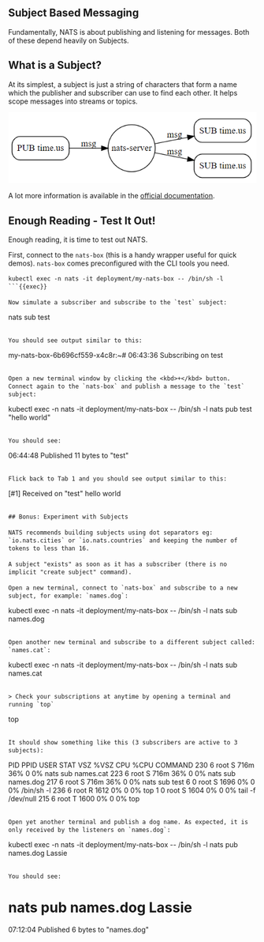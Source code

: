 ## Subject Based Messaging

Fundamentally, NATS is about publishing and listening for messages. Both of these depend heavily on Subjects.

## What is a Subject?
At its simplest, a subject is just a string of characters that form a name which the publisher and subscriber can use to find each other. It helps scope messages into streams or topics.

![subject based messaging](./assets/images/subject-based-messaging-1.png)

A lot more information is available in the [official documentation](https://docs.nats.io/nats-concepts/subjects).

## Enough Reading - Test It Out!

Enough reading, it is time to test out NATS.

First, connect to the `nats-box` (this is a handy wrapper useful for quick demos). `nats-box` comes preconfigured with the CLI tools you need.

```
kubectl exec -n nats -it deployment/my-nats-box -- /bin/sh -l
```{{exec}}

Now simulate a subscriber and subscribe to the `test` subject:

```
nats sub test
```{{exec}}

You should see output similar to this:

```
my-nats-box-6b696cf559-x4c8r:~# 06:43:36 Subscribing on test
```{{}}

Open a new terminal window by clicking the <kbd>+</kbd> button. Connect again to the `nats-box` and publish a message to the `test` subject:

```
kubectl exec -n nats -it deployment/my-nats-box -- /bin/sh -l
nats pub test "hello world"
```{{exec}}

You should see:

```
06:44:48 Published 11 bytes to "test"
```{{}}

Flick back to Tab 1 and you should see output similar to this:

```
[#1] Received on "test"
hello world
```{{}}

## Bonus: Experiment with Subjects

NATS recommends building subjects using dot separators eg: `io.nats.cities` or `io.nats.countries` and keeping the number of tokens to less than 16.

A subject "exists" as soon as it has a subscriber (there is no implicit "create subject" command).

Open a new terminal, connect to `nats-box` and subscribe to a new subject, for example: `names.dog`:

```
kubectl exec -n nats -it deployment/my-nats-box -- /bin/sh -l
nats sub names.dog
```{{exec}}

Open another new terminal and subscribe to a different subject called: `names.cat`:

```
kubectl exec -n nats -it deployment/my-nats-box -- /bin/sh -l
nats sub names.cat
```{{exec}}

> Check your subscriptions at anytime by opening a terminal and running `top`

```
top
```{{exec}}

It should show something like this (3 subscribers are active to 3 subjects):

```
  PID  PPID USER     STAT   VSZ %VSZ CPU %CPU COMMAND
  230     6 root     S     716m  36%   0   0% nats sub names.cat
  223     6 root     S     716m  36%   0   0% nats sub names.dog
  217     6 root     S     716m  36%   0   0% nats sub test
    6     0 root     S     1696   0%   0   0% /bin/sh -l
  236     6 root     R     1612   0%   0   0% top
    1     0 root     S     1604   0%   0   0% tail -f /dev/null
  215     6 root     T     1600   0%   0   0% top
```{{}}

Open yet another terminal and publish a dog name. As expected, it is only received by the listeners on `names.dog`:

```
kubectl exec -n nats -it deployment/my-nats-box -- /bin/sh -l
nats pub names.dog Lassie
```{{exec}}

You should see:

```
# nats pub names.dog Lassie
07:12:04 Published 6 bytes to "names.dog"
```{{}}